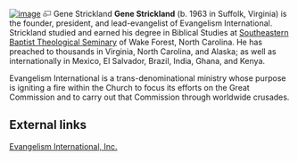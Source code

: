 [![image](images/thumb/8/8b/Gene.JPG/175px-Gene.JPG)](http://www.theopedia.com/File:Gene.JPG)
[![image](data:image/png;base64,iVBORw0KGgoAAAANSUhEUgAAAA8AAAALCAAAAACFLIiAAAAAAnRSTlMA/1uRIrUAAABPSURBVAjXY/j///+5vXDwjAHIr26ZAgXZe8H8a/+hoIcw/9nevdVL9+79DuPvzQYZFPUezu8BMZLXgkExnD8HAu6hqv//n+HZVjD4DuUDAKlChD3fj6aPAAAAAElFTkSuQmCC)](http://www.theopedia.com/File:Gene.JPG "Enlarge")
Gene Strickland
**Gene Strickland** (b. 1963 in Suffolk, Virginia) is the founder,
president, and lead-evangelist of Evangelism International.
Strickland studied and earned his degree in Biblical Studies at
[Southeastern Baptist Theological Seminary](Southeastern_Baptist_Theological_Seminary "Southeastern Baptist Theological Seminary")
of Wake Forest, North Carolina. He has preached to thousands in
Virginia, North Carolina, and Alaska; as well as internationally in
Mexico, El Salvador, Brazil, India, Ghana, and Kenya.

Evangelism International is a trans-denominational ministry whose
purpose is igniting a fire within the Church to focus its efforts
on the Great Commission and to carry out that Commission through
worldwide crusades.

## External links

[Evangelism International, Inc.](http://www.evangelisminternational.us)



